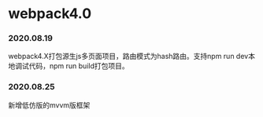 # webpack4.0

### 2020.08.19
webpack4.X打包源生js多页面项目，路由模式为hash路由。支持npm run dev本地调试代码，npm run build打包项目。

### 2020.08.25
新增低仿版的mvvm版框架
